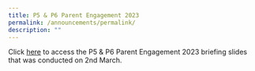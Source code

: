 ```yaml
---
title: P5 & P6 Parent Engagement 2023
permalink: /announcements/permalink/
description: ""
---
```

Click [here](/files/2023/EGPS_Ps%20sharing_Parent%20Engagement_2023_2%20mar%202023.pdf)  to access the P5 & P6 Parent Engagement 2023 briefing slides that was conducted on 2nd March.